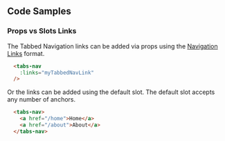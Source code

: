 ## Code Samples
### Props vs Slots Links
The Tabbed Navigation links can be added via props using the [Navigation Links](/components/NavLink) format.
```html
  <tabs-nav
    :links="myTabbedNavLink"
  />
```

Or the links can be added using the default slot. The default slot accepts any number of anchors.
```html
  <tabs-nav>
    <a href="/home">Home</a>
    <a href="/about">About</a>
  </tabs-nav>
```
